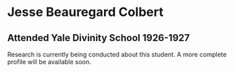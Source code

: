 # Jesse Beauregard Colbert
## Attended Yale Divinity School 1926-1927

Research is currently being conducted about this student. A more complete profile will be available soon.
